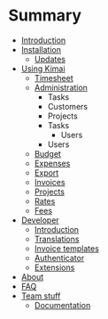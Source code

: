 # Summary

* [Introduction](README.md)
* [Installation](installation/README.md)
   * [Updates](installation/updates.md)
* [Using Kimai](manual/README.md)
   * [Timesheet](manual/timesheet.md)
   * [Administration](manual/administration.md)
       * Tasks
       * Customers
       * Projects
       * Tasks
           * Users
       * Users
   * [Budget](manual/budget.md)
   * [Expenses](manual/expenses.md)
   * [Export](manual/export.md)
   * [Invoices](manual/invoices.md)
   * [Projects](manual/projects.md)
   * [Rates](manual/rates.md)
   * [Fees](manual/fees.md)
* [Developer](developer/README.md)
   * [Introduction](developer/introduction.md)
   * [Translations](developer/translations.md)
   * [Invoice templates](developer/invoice-templates.md)
   * [Authenticator](administrator/authenticator.md)
   * [Extensions](developer/extensions.md)
* [About](administrator/README.md)
* [FAQ](FAQ.md)
* [Team stuff](team/README.md)
   * [Documentation](team/documentation.md)


